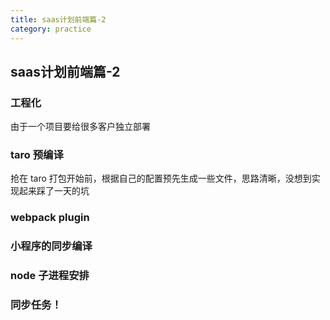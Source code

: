 ```yaml
---
title: saas计划前端篇-2
category: practice
---
```


## saas计划前端篇-2

### 工程化

由于一个项目要给很多客户独立部署

### taro 预编译

抢在 taro 打包开始前，根据自己的配置预先生成一些文件，思路清晰，没想到实现起来踩了一天的坑

### webpack plugin

### 小程序的同步编译

### node 子进程安排

### 同步任务！